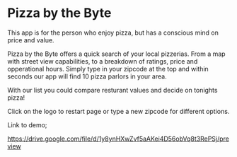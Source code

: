 # Pizza by the Byte

This app is for the person who enjoy pizza, but has a conscious mind on price and value.

Pizza by the Byte offers a quick search of your local pizzerias. From a map with street view capabilities, to a breakdown of ratings, price and opperational hours. 
Simply type in your zipcode at the top and within seconds our app will find 10 pizza parlors in your area.

With our list you could compare resturant values and decide on tonights pizza!

Click on the logo to restart page or type a new zipcode for different options.

Link to demo;

https://drive.google.com/file/d/1y8ynHXwZvf5aAKei4D56obVq8t3RePSj/preview
